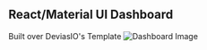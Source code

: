 ## React/Material UI Dashboard
Built over DeviasIO's Template
![Dashboard Image](https://user-images.githubusercontent.com/17983341/100232725-becd1d00-2f4e-11eb-8abe-718db276a774.PNG)
